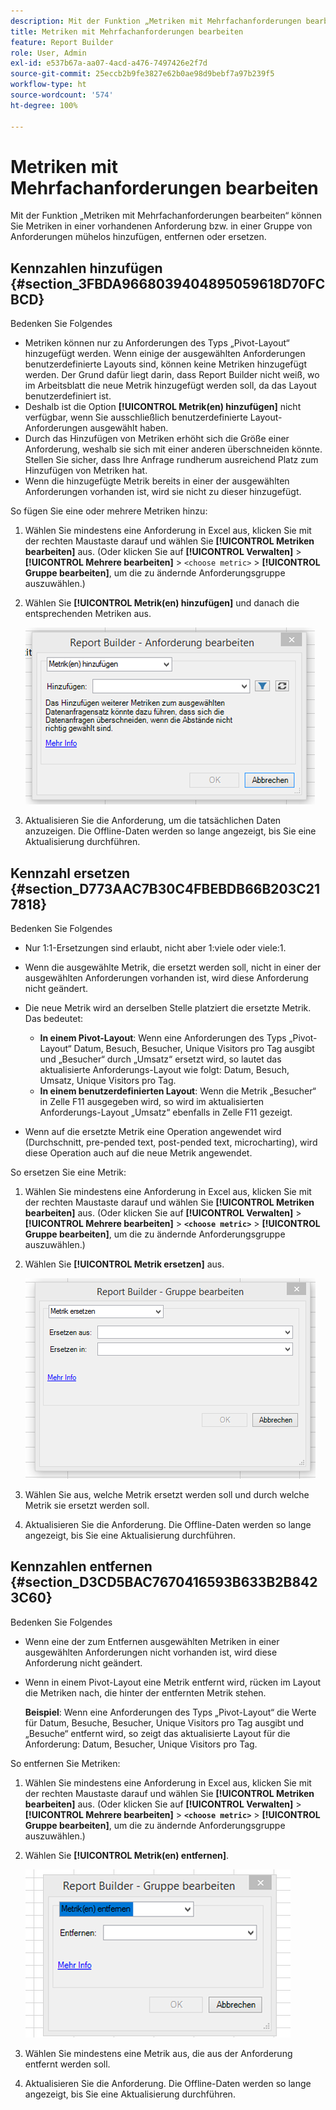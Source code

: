 ```yaml
---
description: Mit der Funktion „Metriken mit Mehrfachanforderungen bearbeiten“ können Sie Metriken in einer vorhandenen Anforderung bzw. in einer Gruppe von Anforderungen mühelos hinzufügen, entfernen oder ersetzen.
title: Metriken mit Mehrfachanforderungen bearbeiten
feature: Report Builder
role: User, Admin
exl-id: e537b67a-aa07-4acd-a476-7497426e2f7d
source-git-commit: 25eccb2b9fe3827e62b0ae98d9bebf7a97b239f5
workflow-type: ht
source-wordcount: '574'
ht-degree: 100%

---
```


# Metriken mit Mehrfachanforderungen bearbeiten

Mit der Funktion „Metriken mit Mehrfachanforderungen bearbeiten“ können Sie Metriken in einer vorhandenen Anforderung bzw. in einer Gruppe von Anforderungen mühelos hinzufügen, entfernen oder ersetzen.

## Kennzahlen hinzufügen {#section_3FBDA9668039404895059618D70FCBCD}

Bedenken Sie Folgendes

* Metriken können nur zu Anforderungen des Typs „Pivot-Layout“ hinzugefügt werden. Wenn einige der ausgewählten Anforderungen benutzerdefinierte Layouts sind, können keine Metriken hinzugefügt werden. Der Grund dafür liegt darin, dass Report Builder nicht weiß, wo im Arbeitsblatt die neue Metrik hinzugefügt werden soll, da das Layout benutzerdefiniert ist.
* Deshalb ist die Option **[!UICONTROL Metrik(en) hinzufügen]** nicht verfügbar, wenn Sie ausschließlich benutzerdefinierte Layout-Anforderungen ausgewählt haben.
* Durch das Hinzufügen von Metriken erhöht sich die Größe einer Anforderung, weshalb sie sich mit einer anderen überschneiden könnte. Stellen Sie sicher, dass Ihre Anfrage rundherum ausreichend Platz zum Hinzufügen von Metriken hat.
* Wenn die hinzugefügte Metrik bereits in einer der ausgewählten Anforderungen vorhanden ist, wird sie nicht zu dieser hinzugefügt.

So fügen Sie eine oder mehrere Metriken hinzu:

1. Wählen Sie mindestens eine Anforderung in Excel aus, klicken Sie mit der rechten Maustaste darauf und wählen Sie **[!UICONTROL Metriken bearbeiten]** aus. (Oder klicken Sie auf **[!UICONTROL Verwalten]** > **[!UICONTROL Mehrere bearbeiten]** > `<choose metric>` > **[!UICONTROL Gruppe bearbeiten]**, um die zu ändernde Anforderungsgruppe auszuwählen.)
1. Wählen Sie **[!UICONTROL Metrik(en) hinzufügen]** und danach die entsprechenden Metriken aus.

   ![Metrik hinzufügen](assets/add_metric.png)

1. Aktualisieren Sie die Anforderung, um die tatsächlichen Daten anzuzeigen. Die Offline-Daten werden so lange angezeigt, bis Sie eine Aktualisierung durchführen.

## Kennzahl ersetzen {#section_D773AAC7B30C4FBEBDB66B203C217818}

Bedenken Sie Folgendes

* Nur 1:1-Ersetzungen sind erlaubt, nicht aber 1:viele oder viele:1.
* Wenn die ausgewählte Metrik, die ersetzt werden soll, nicht in einer der ausgewählten Anforderungen vorhanden ist, wird diese Anforderung nicht geändert.
* Die neue Metrik wird an derselben Stelle platziert die ersetzte Metrik. Das bedeutet:

   * **In einem Pivot-Layout**: Wenn eine Anforderungen des Typs „Pivot-Layout“ Datum, Besuch, Besucher, Unique Visitors pro Tag ausgibt und „Besucher“ durch „Umsatz“ ersetzt wird, so lautet das aktualisierte Anforderungs-Layout wie folgt: Datum, Besuch, Umsatz, Unique Visitors pro Tag.
   * **In einem benutzerdefinierten Layout**: Wenn die Metrik „Besucher“ in Zelle F11 ausgegeben wird, so wird im aktualisierten Anforderungs-Layout „Umsatz“ ebenfalls in Zelle F11 gezeigt.

* Wenn auf die ersetzte Metrik eine Operation angewendet wird (Durchschnitt, pre-pended text, post-pended text, microcharting), wird diese Operation auch auf die neue Metrik angewendet.

So ersetzen Sie eine Metrik:

1. Wählen Sie mindestens eine Anforderung in Excel aus, klicken Sie mit der rechten Maustaste darauf und wählen Sie **[!UICONTROL Metriken bearbeiten]** aus. (Oder klicken Sie auf **[!UICONTROL Verwalten]** > **[!UICONTROL Mehrere bearbeiten]** > **`<choose metric>`** > **[!UICONTROL Gruppe bearbeiten]**, um die zu ändernde Anforderungsgruppe auszuwählen.)

1. Wählen Sie **[!UICONTROL Metrik ersetzen]** aus.

   ![Metrik ersetzen](assets/replace_metric.png)

1. Wählen Sie aus, welche Metrik ersetzt werden soll und durch welche Metrik sie ersetzt werden soll.
1. Aktualisieren Sie die Anforderung. Die Offline-Daten werden so lange angezeigt, bis Sie eine Aktualisierung durchführen.

## Kennzahlen entfernen {#section_D3CD5BAC7670416593B633B2B8423C60}

Bedenken Sie Folgendes

* Wenn eine der zum Entfernen ausgewählten Metriken in einer ausgewählten Anforderungen nicht vorhanden ist, wird diese Anforderung nicht geändert.
* Wenn in einem Pivot-Layout eine Metrik entfernt wird, rücken im Layout die Metriken nach, die hinter der entfernten Metrik stehen.

   **Beispiel**: Wenn eine Anforderungen des Typs „Pivot-Layout“ die Werte für Datum, Besuche, Besucher, Unique Visitors pro Tag ausgibt und „Besuche“ entfernt wird, so zeigt das aktualisierte Layout für die Anforderung: Datum, Besucher, Unique Visitors pro Tag.

So entfernen Sie Metriken:

1. Wählen Sie mindestens eine Anforderung in Excel aus, klicken Sie mit der rechten Maustaste darauf und wählen Sie **[!UICONTROL Metriken bearbeiten]** aus. (Oder klicken Sie auf **[!UICONTROL Verwalten]** > **[!UICONTROL Mehrere bearbeiten]** > **`<choose metric>`** > **[!UICONTROL Gruppe bearbeiten]**, um die zu ändernde Anforderungsgruppe auszuwählen.)

1. Wählen Sie **[!UICONTROL Metrik(en) entfernen]**.

   ![Metrik entfernen](assets/remove_metric.png)

1. Wählen Sie mindestens eine Metrik aus, die aus der Anforderung entfernt werden soll.
1. Aktualisieren Sie die Anforderung. Die Offline-Daten werden so lange angezeigt, bis Sie eine Aktualisierung durchführen.
